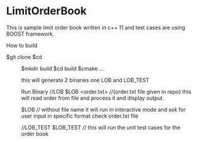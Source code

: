 # LimitOrderBook

This is sample limit order book written in c++ 11 and test cases are using BOOST framework.

How to build

$git clone <url>
$cd <dir>
$mkdir build
$cd build 
$cmake ...

this will generate 2 binaries one LOB and LOB_TEST

Run Binary
//LOB
$LOB <order.txt>   //{order.txt file given in repo}
this will read order from file and process it and display output.

$LOB    // without file name it will run in interactive mode and ask for user input in specific format check order.txt file

//LOB_TEST
$LOB_TEST  // this will run the unit test cases for the order book

